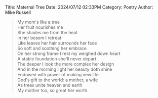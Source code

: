 Title: Maternal Tree
Date: 2024/07/12 02:33PM
Category: Poetry
Author: Mike Russell

> My mom's like a tree<br>
Her fruit nourishes me<br>
She shades me from the heat<br>
In her bosom I retreat<br>
Like leaves her hair surrounds her face<br>
So soft and soothing her embrace<br>
On her strong frame I rest my weighed down heart<br>
A stable foundation she'll never depart<br>
The deeper I look the more complex her design<br>
And in the morning light her beauty doth shine<br>
Endowed with power of making new life<br>
God's gift to the world: a mother, a wife<br>
As trees unite heaven and earth<br>
My mother too, so great her worth

